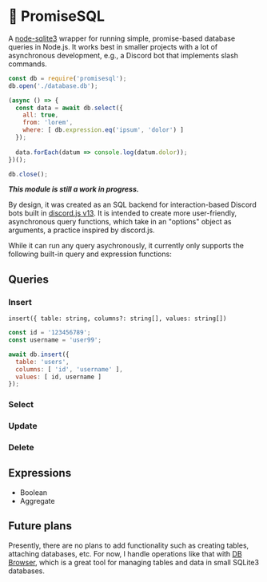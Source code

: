 # :hatching_chick: PromiseSQL
A [node-sqlite3](https://www.npmjs.com/package/sqlite3) wrapper for running simple, promise-based database queries in Node.js. It works best in smaller projects with a lot of asynchronous development, e.g., a Discord bot that implements slash commands.

```javascript
const db = require('promisesql');
db.open('./database.db');

(async () => {
  const data = await db.select({
    all: true,
    from: 'lorem',
    where: [ db.expression.eq('ipsum', 'dolor') ]
  });
  
  data.forEach(datum => console.log(datum.dolor));
})();

db.close();
```

***This module is still a work in progress.***

By design, it was created as an SQL backend for interaction-based Discord bots built in [discord.js v13](https://discord.js.org/#/docs/discord.js/v13/general/welcome). It is intended to create more user-friendly, asynchronous query functions, which take in an "options" object as arguments, a practice inspired by discord.js. 

While it can run any query asychronously, it currently only supports the following built-in query and expression functions:

## Queries

### Insert
`insert({ table: string, columns?: string[], values: string[])`
```javascript
const id = '123456789';
const username = 'user99';

await db.insert({
  table: 'users',
  columns: [ 'id', 'username' ],
  values: [ id, username ]
});
```

### Select
### Update
### Delete
## Expressions
  - Boolean
  - Aggregate

## Future plans
Presently, there are no plans to add functionality such as creating tables, attaching databases, etc. For now, I handle operations like that with [DB Browser](https://sqlitebrowser.org/), which is a great tool for managing tables and data in small SQLite3 databases.
